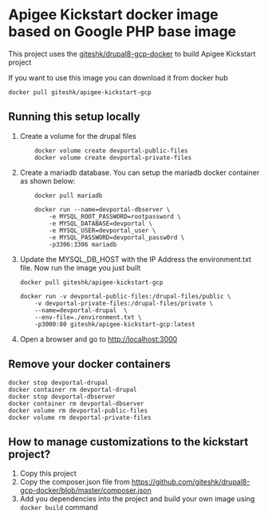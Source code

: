 # Apigee Kickstart docker image based on Google PHP base image 

This project uses the [giteshk/drupal8-gcp-docker](https://github.com/giteshk/drupal8-gcp-docker) to build 
Apigee Kickstart project
 
If you want to use this image you can download it from docker hub

    docker pull giteshk/apigee-kickstart-gcp

## Running this setup locally
<a id="run-this-setup"></a>

1. Create a volume for the drupal files
    ```
        docker volume create devportal-public-files
        docker volume create devportal-private-files
    ```
2.  Create a mariadb database.
    You can setup the mariadb docker container as shown below:
    ```
        docker pull mariadb
    
        docker run --name=devportal-dbserver \
            -e MYSQL_ROOT_PASSWORD=rootpassword \
            -e MYSQL_DATABASE=devportal \
            -e MYSQL_USER=devportal_user \
            -e MYSQL_PASSWORD=devportal_passw0rd \
            -p3306:3306 mariadb
    ```    
3. Update the MYSQL_DB_HOST with the IP Address the environment.txt file. Now run the image you just built
    ```
    docker pull giteshk/apigee-kickstart-gcp

    docker run -v devportal-public-files:/drupal-files/public \
        -v devportal-private-files:/drupal-files/private \
        --name=devportal-drupal  \
        --env-file=./environment.txt \
        -p3000:80 giteshk/apigee-kickstart-gcp:latest 
    ```
4. Open a browser and go to [http://localhost:3000](http://localhost:3000)

## Remove your docker containers

    docker stop devportal-drupal
    docker container rm devportal-drupal
    docker stop devportal-dbserver
    docker container rm devportal-dbserver
    docker volume rm devportal-public-files
    docker volume rm devportal-private-files

## How to manage customizations to the kickstart project?

1. Copy this project
2. Copy the composer.json file from https://github.com/giteshk/drupal8-gcp-docker/blob/master/composer.json
3. Add you dependencies into the project and build your own image using `docker build` command
